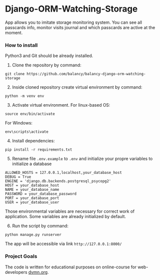 # Django-ORM-Watching-Storage

App allows you to imitate storage monitoring system. You can see all passcards info, monitor visits journal and which passcards are active at the moment.

### How to install

Python3 and Git should be already installed. 

1. Clone the repository by command:
```console
git clone https://github.com/balancy/balancy-django-orm-watching-storage
```
2. Inside cloned repository create virtual environment by command:
```console
python -m venv env
```
3. Activate virtual environment. For linux-based OS:
```console
source env/bin/activate
```
For Windows:
```console
env\scripts\activate
```
4. Install dependencies:
```
pip install -r requirements.txt
```
5. Rename file `.env.example` to `.env` and initialize your propre variables to initialize a database
```console
ALLOWED_HOSTS = 127.0.0.1,localhost,your_database_host
DEBUG = True
ENGINE = 'django.db.backends.postgresql_psycopg2'
HOST = your_database_host
NAME = your_database_name
PASSWORD = your_database_password
PORT = your_database_port
USER = your_database_user
```
Those environmental variables are necessary for correct work of application. Some variables are already initialized by default. 

6. Run the script by command:
```console
python manage.py runserver
```
The app will be accessible via link `http://127.0.0.1:8000/` 

### Project Goals

The code is written for educational purposes on online-course for web-developers [dvmn.org](https://dvmn.org/).
